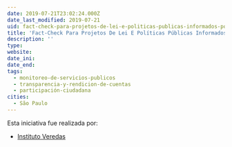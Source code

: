 ```yaml
---
date: 2019-07-21T23:02:24.000Z
date_last_modified: 2019-07-21
uid: fact-check-para-projetos-de-lei-e-politicas-publicas-informados-por-evidencias
title: 'Fact-Check Para Projetos De Lei E Políticas Públicas Informados Por Evidências'
description: ''
type: 
website: 
date_ini: 
date_end: 
tags:
  - monitoreo-de-servicios-publicos
  - transparencia-y-rendicion-de-cuentas
  - participación-ciudadana
cities: 
  - São Paulo
---
```


Esta iniciativa fue realizada por:

- [Instituto Veredas](/organizaciones/instituto-veredas)
